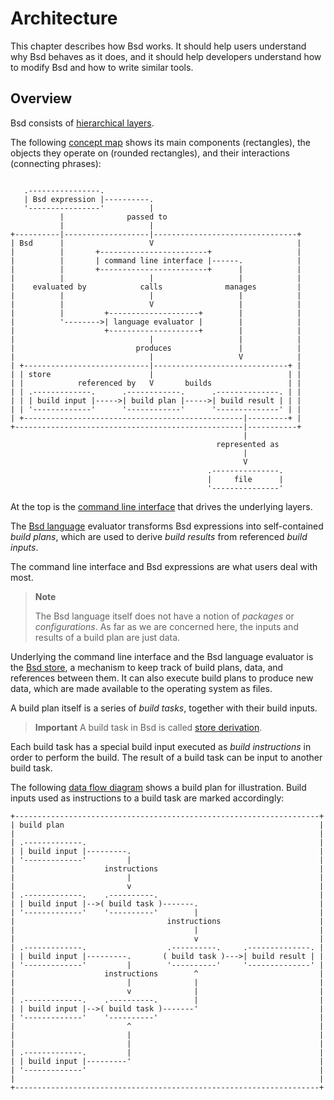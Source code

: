 # Architecture

This chapter describes how Bsd works.
It should help users understand why Bsd behaves as it does, and it should help developers understand how to modify Bsd and how to write similar tools.

## Overview

Bsd consists of [hierarchical layers].

[hierarchical layers]: https://en.wikipedia.org/wiki/Multitier_architecture#Layers

The following [concept map] shows its main components (rectangles), the objects they operate on (rounded rectangles), and their interactions (connecting phrases):

[concept map]: https://en.wikipedia.org/wiki/Concept_map

```

   .----------------.
   | Bsd expression |----------.
   '----------------'          |
           |              passed to
           |                   |
+----------|-------------------|--------------------------------+
| Bsd      |                   V                                |
|          |       +------------------------+                   |
|          |       | command line interface |------.            |
|          |       +------------------------+      |            |
|          |                   |                   |            |
|    evaluated by            calls              manages         |
|          |                   |                   |            |
|          |                   V                   |            |
|          |         +--------------------+        |            |
|          '-------->| language evaluator |        |            |
|                    +--------------------+        |            |
|                              |                   |            |
|                           produces               |            |
|                              |                   V            |
| +----------------------------|------------------------------+ |
| | store                      |                              | |
| |            referenced by   V       builds                 | |
| | .-------------.      .------------.      .--------------. | |
| | | build input |----->| build plan |----->| build result | | |
| | '-------------'      '------------'      '--------------' | |
| +-------------------------------------------------|---------+ |
+---------------------------------------------------|-----------+
                                                    |
                                              represented as
                                                    |
                                                    V
                                            .---------------.
                                            |     file      |
                                            '---------------'
```

At the top is the [command line interface](../command-ref/index.md) that drives the underlying layers.

The [Bsd language](../language/index.md) evaluator transforms Bsd expressions into self-contained *build plans*, which are used to derive *build results* from referenced *build inputs*.

The command line interface and Bsd expressions are what users deal with most.

> **Note**
>
> The Bsd language itself does not have a notion of *packages* or *configurations*.
> As far as we are concerned here, the inputs and results of a build plan are just data.

Underlying the command line interface and the Bsd language evaluator is the [Bsd store](../store/index.md), a mechanism to keep track of build plans, data, and references between them.
It can also execute build plans to produce new data, which are made available to the operating system as files.

A build plan itself is a series of *build tasks*, together with their build inputs.

> **Important**
> A build task in Bsd is called [store derivation](@docroot@/glossary.md#gloss-store-derivation).

Each build task has a special build input executed as *build instructions* in order to perform the build.
The result of a build task can be input to another build task.

The following [data flow diagram] shows a build plan for illustration.
Build inputs used as instructions to a build task are marked accordingly:

[data flow diagram]: https://en.wikipedia.org/wiki/Data-flow_diagram

```
+--------------------------------------------------------------------+
| build plan                                                         |
|                                                                    |
| .-------------.                                                    |
| | build input |---------.                                          |
| '-------------'         |                                          |
|                    instructions                                    |
|                         |                                          |
|                         v                                          |
| .-------------.    .----------.                                    |
| | build input |-->( build task )-------.                           |
| '-------------'    '----------'        |                           |
|                                  instructions                      |
|                                        |                           |
|                                        v                           |
| .-------------.                  .----------.     .--------------. |
| | build input |---------.       ( build task )--->| build result | |
| '-------------'         |        '----------'     '--------------' |
|                    instructions        ^                           |
|                         |              |                           |
|                         v              |                           |
| .-------------.    .----------.        |                           |
| | build input |-->( build task )-------'                           |
| '-------------'    '----------'                                    |
|                         ^                                          |
|                         |                                          |
|                         |                                          |
| .-------------.         |                                          |
| | build input |---------'                                          |
| '-------------'                                                    |
|                                                                    |
+--------------------------------------------------------------------+
```

